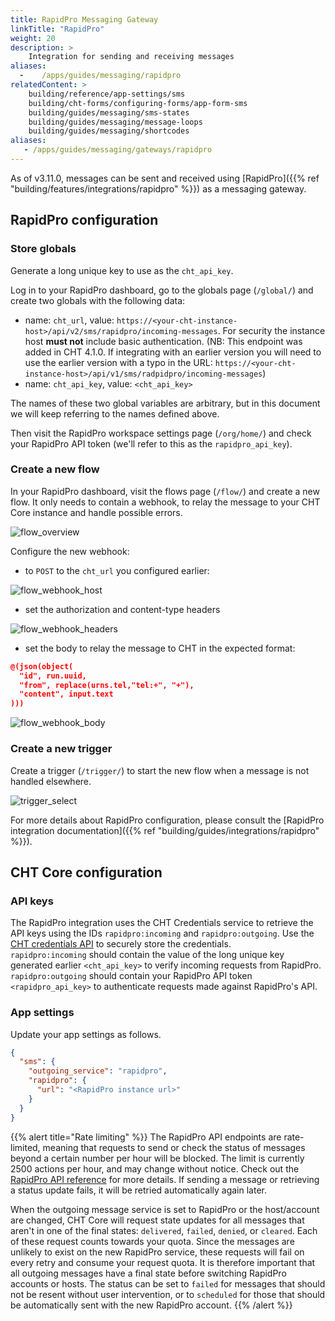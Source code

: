 ```yaml
---
title: RapidPro Messaging Gateway
linkTitle: "RapidPro"
weight: 20
description: >
    Integration for sending and receiving messages
aliases:
  -    /apps/guides/messaging/rapidpro
relatedContent: >
    building/reference/app-settings/sms
    building/cht-forms/configuring-forms/app-form-sms
    building/guides/messaging/sms-states
    building/guides/messaging/message-loops
    building/guides/messaging/shortcodes
aliases:
   - /apps/guides/messaging/gateways/rapidpro
---
```



As of v3.11.0, messages can be sent and received using [RapidPro]({{% ref "building/features/integrations/rapidpro" %}}) as a messaging gateway.

## RapidPro configuration

### Store globals

Generate a long unique key to use as the `cht_api_key`.

Log in to your RapidPro dashboard, go to the globals page (`/global/`) and create two globals with the following data:

- name: `cht_url`, value: `https://<your-cht-instance-host>/api/v2/sms/rapidpro/incoming-messages`. For security the instance host **must not** include basic authentication. (NB: This endpoint was added in CHT 4.1.0. If integrating with an earlier version you will need to use the earlier version with a typo in the URL: `https://<your-cht-instance-host>/api/v1/sms/radpidpro/incoming-messages`)
- name: `cht_api_key`, value: `<cht_api_key>`

The names of these two global variables are arbitrary, but in this document we will keep referring to the names defined above.

Then visit the RapidPro workspace settings page (`/org/home/`) and check your RapidPro API token (we'll refer to this as the `rapidpro_api_key`).

### Create a new flow

In your RapidPro dashboard, visit the flows page (`/flow/`) and create a new flow. It only needs to contain a webhook, to relay the message to your CHT Core instance and handle possible errors.

![flow_overview](flow_overview.png)

Configure the new webhook:
- to `POST` to the `cht_url` you configured earlier:

![flow_webhook_host](flow_webhook_host.png)

- set the authorization and content-type headers

![flow_webhook_headers](flow_webhook_headers.png)

- set the body to relay the message to CHT in the expected format:
```json
@(json(object(
  "id", run.uuid,
  "from", replace(urns.tel,"tel:+", "+"),
  "content", input.text
)))
```

![flow_webhook_body](flow_webhook_body.png)


### Create a new trigger
Create a trigger (`/trigger/`) to start the new flow when a message is not handled elsewhere.

![trigger_select](trigger_select.png)

For more details about RapidPro configuration, please consult the [RapidPro integration documentation]({{% ref "building/guides/integrations/rapidpro" %}}).

## CHT Core configuration

### API keys

The RapidPro integration uses the CHT Credentials service to retrieve the API keys using the IDs `rapidpro:incoming` and `rapidpro:outgoing`. Use the [CHT credentials API](/building/reference/api#put-apiv1credentials) to securely store the credentials.  
`rapidpro:incoming` should contain the value of the long unique key generated earlier `<cht_api_key>` to verify incoming requests from RapidPro.  
`rapidpro:outgoing` should contain your RapidPro API token `<rapidpro_api_key>` to authenticate requests made against RapidPro's API.

### App settings

Update your app settings as follows.

```json
{
  "sms": {
    "outgoing_service": "rapidpro",
    "rapidpro": {
      "url": "<RapidPro instance url>"
    }
  }
}
```

{{% alert title="Rate limiting" %}}
The RapidPro API endpoints are rate-limited, meaning that requests to send or check the status of messages beyond a certain number per hour will be blocked. The limit is currently 2500 actions per hour, and may change without notice. Check out the [RapidPro API reference](https://rapidpro.io/api/v2/#rate-limiting) for more details. If sending a message or retrieving a status update fails, it will be retried automatically again later.

When the outgoing message service is set to RapidPro or the host/account are changed, CHT Core will request state updates for all messages that aren't in one of the final states: `delivered`, `failed`, `denied`, or `cleared`. Each of these request counts towards your quota. Since the messages are unlikely to exist on the new RapidPro service, these requests will fail on every retry and consume your request quota. It is therefore important that all outgoing messages have a final state before switching RapidPro accounts or hosts. The status can be set to `failed` for messages that should not be resent without user intervention, or to `scheduled` for those that should be automatically sent with the new RapidPro account.
{{% /alert %}}
